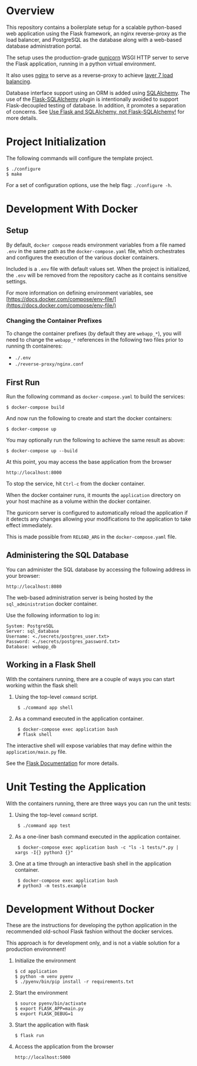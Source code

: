 # Overview

This repository contains a boilerplate setup for a scalable python-based web
application using the Flask framework, an nginx reverse-proxy as the load
balancer, and PostgreSQL as the database along with a web-based database
administration portal.

The setup uses the production-grade [gunicorn](https://gunicorn.org/) WSGI HTTP
server to serve the Flask application, running in a python virtual environment.

It also uses [nginx](https://www.nginx.com/) to serve as a reverse-proxy
to achieve [layer 7 load balancing](https://www.nginx.com/resources/glossary/layer-7-load-balancing/).

Database interface support using an ORM is added using [SQLAlchemy](https://www.sqlalchemy.org).
The use of the [Flask-SQLAlchemy](https://github.com/pallets/flask-sqlalchemy)
plugin is intentionally avoided to support Flask-decoupled testing of database.
In addition, it promotes a separation of concerns.
See [Use Flask and SQLAlchemy, not Flask-SQLAlchemy!](https://towardsdatascience.com/use-flask-and-sqlalchemy-not-flask-sqlalchemy-5a64fafe22a4)
for more details.


# Project Initialization

The following commands will configure the template project.

    $ ./configure
    $ make

For a set of configuration options, use the help flag: `./configure -h`.


# Development With Docker

## Setup

By default, `docker compose` reads environment variables from a file named
`.env` in the same path as the `docker-compose.yaml` file, which orchestrates
and configures the execution of the various docker containers.

Included is a `.env` file with default values set. When the project is
initialized, the `.env` will be removed from the repository cache as it contains
sensitive settings.

For more information on defining environment variables, see
[https://docs.docker.com/compose/env-file/](https://docs.docker.com/compose/env-file/)

### Changing the Container Prefixes

To change the container prefixes (by default they are `webapp_*`), you will need
to change the `webapp_*` references in the following two files prior to running
th containeres:

* `./.env`
* `./reverse-proxy/nginx.conf`


## First Run

Run the following command as `docker-compose.yaml` to build the services:

    $ docker-compose build

And now run the following to create and start the docker containers:

    $ docker-compose up

You may optionally run the following to achieve the same result as above:

    $ docker-compose up --build

At this point, you may access the base application from the browser

    http://localhost:8000

To stop the service, hit `Ctrl-c` from the docker container.

When the docker container runs, it mounts the `application` directory on your
host machine as a volume within the docker container.

The gunicorn server is configured to automatically reload the application if it
detects any changes allowing your modifications to the application to take
effect immediately.

This is made possible from `RELOAD_ARG` in the `docker-compose.yaml` file.


## Administering the SQL Database

You can administer the SQL database by accessing the following address in your
browser:

    http://localhost:8080

The web-based administration server is being hosted by the `sql_administration`
docker container.

Use the following information to log in:

    System: PostgreSQL
    Server: sql_database
    Username: <./secrets/postgres_user.txt>
    Password: <./secrets/postgres_password.txt>
    Database: webapp_db


## Working in a Flask Shell

With the containers running, there are a couple of ways you can start working
within the flask shell:

1. Using the top-level `command` script.

        $ ./command app shell

2. As a command executed in the application container.

        $ docker-compose exec application bash
        # flask shell

The interactive shell will expose variables that may define within the
`application/main.py` file.

See the [Flask Documentation](https://flask.palletsprojects.com/en/1.1.x/cli/#open-a-shell)
for more details.


# Unit Testing the Application

With the containers running, there are three ways you can run the unit tests:

1. Using the top-level `command` script.

        $ ./command app test

2. As a one-liner bash command executed in the application container.

        $ docker-compose exec application bash -c "ls -1 tests/*.py | xargs -I{} python3 {}"

3. One at a time through an interactive bash shell in the application container.

        $ docker-compose exec application bash
        # python3 -m tests.example


# Development Without Docker

These are the instructions for developing the python application in the
recommended old-school Flask fashion without the docker services.

This approach is for development only, and is not a viable solution for a production
environment!

1.  Initialize the environment

        $ cd application
        $ python -m venv pyenv
        $ ./pyenv/bin/pip install -r requirements.txt

2.  Start the environment

        $ source pyenv/bin/activate
        $ export FLASK_APP=main.py
        $ export FLASK_DEBUG=1

3.  Start the application with flask

        $ flask run

4.  Access the application from the browser

        http://localhost:5000

